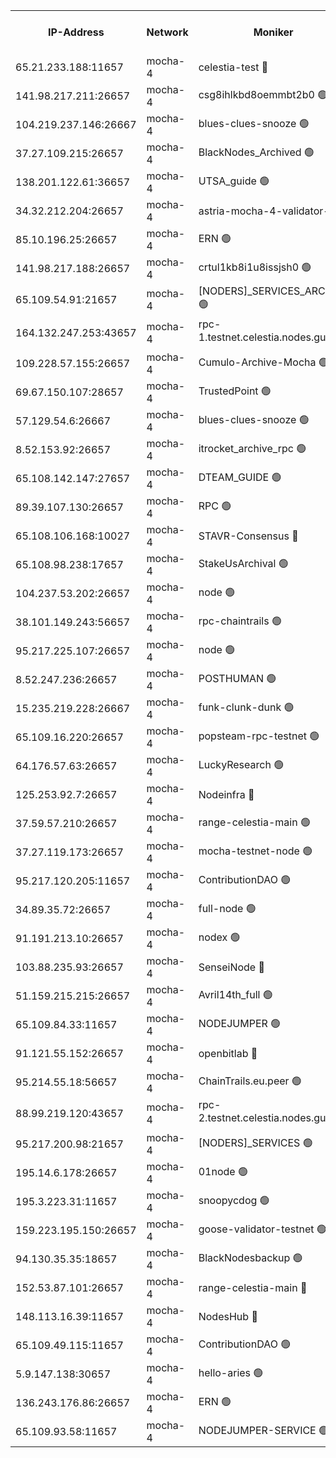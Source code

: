 


<table><tr><th>IP-Address</th><th>Network</th><th>Moniker</th><th>Latest Block Height</th><th>Earliest Block Height</th><th>Catching Up</th><th>Tx Index</th><th>Voting Power</th><th>Version</th><th>Scan Time</th></tr><tr><td>65.21.233.188:11657</td><td>mocha-4</td><td>celestia-test 🔴</td><td>4133073</td><td>0</td><td>False</td><td>on</td><td>1000010</td><td>3.2.0-mocha</td><td>2025-01-12T12:07:23.602708849UTC</td></tr><tr><td>141.98.217.211:26657</td><td>mocha-4</td><td>csg8ihlkbd8oemmbt2b0 🟢</td><td>4133043</td><td>1</td><td>False</td><td>on</td><td>0</td><td>3.2.0</td><td>2025-01-12T12:04:50.772709277UTC</td></tr><tr><td>104.219.237.146:26667</td><td>mocha-4</td><td>blues-clues-snooze 🟢</td><td>4133043</td><td>1</td><td>False</td><td>off</td><td>0</td><td>3.2.0-mocha</td><td>2025-01-12T12:04:51.524685603UTC</td></tr><tr><td>37.27.109.215:26657</td><td>mocha-4</td><td>BlackNodes_Archived 🟢</td><td>4133045</td><td>1</td><td>False</td><td>off</td><td>0</td><td>3.2.0</td><td>2025-01-12T12:05:00.105932837UTC</td></tr><tr><td>138.201.122.61:36657</td><td>mocha-4</td><td>UTSA_guide 🟢</td><td>4133045</td><td>1</td><td>False</td><td>on</td><td>0</td><td>3.2.0</td><td>2025-01-12T12:05:02.555820421UTC</td></tr><tr><td>34.32.212.204:26657</td><td>mocha-4</td><td>astria-mocha-4-validator-1 🔴</td><td>4133045</td><td>1</td><td>False</td><td>on</td><td>10509044</td><td>3.1.1</td><td>2025-01-12T12:05:02.897759139UTC</td></tr><tr><td>85.10.196.25:26657</td><td>mocha-4</td><td>ERN 🟢</td><td>4133047</td><td>1</td><td>False</td><td>on</td><td>0</td><td>3.2.0-mocha</td><td>2025-01-12T12:05:09.749489178UTC</td></tr><tr><td>141.98.217.188:26657</td><td>mocha-4</td><td>crtul1kb8i1u8issjsh0 🟢</td><td>4133049</td><td>1</td><td>False</td><td>on</td><td>0</td><td>3.2.0</td><td>2025-01-12T12:05:22.741956207UTC</td></tr><tr><td>65.109.54.91:21657</td><td>mocha-4</td><td>[NODERS]_SERVICES_ARCHIVE 🟢</td><td>4133054</td><td>1</td><td>False</td><td>on</td><td>0</td><td>3.2.0-mocha</td><td>2025-01-12T12:05:46.366748995UTC</td></tr><tr><td>164.132.247.253:43657</td><td>mocha-4</td><td>rpc-1.testnet.celestia.nodes.guru 🟢</td><td>4133056</td><td>1</td><td>False</td><td>on</td><td>0</td><td>3.0.2</td><td>2025-01-12T12:05:59.150129209UTC</td></tr><tr><td>109.228.57.155:26657</td><td>mocha-4</td><td>Cumulo-Archive-Mocha 🟢</td><td>4133059</td><td>1</td><td>False</td><td>on</td><td>0</td><td>3.2.0-mocha</td><td>2025-01-12T12:06:12.750909907UTC</td></tr><tr><td>69.67.150.107:28657</td><td>mocha-4</td><td>TrustedPoint 🟢</td><td>4133060</td><td>1</td><td>False</td><td>on</td><td>0</td><td>3.2.0</td><td>2025-01-12T12:06:15.579470488UTC</td></tr><tr><td>57.129.54.6:26667</td><td>mocha-4</td><td>blues-clues-snooze 🟢</td><td>4133061</td><td>1</td><td>False</td><td>off</td><td>0</td><td>3.2.0-mocha</td><td>2025-01-12T12:06:20.379972816UTC</td></tr><tr><td>8.52.153.92:26657</td><td>mocha-4</td><td>itrocket_archive_rpc 🟢</td><td>4133066</td><td>1</td><td>False</td><td>on</td><td>0</td><td>3.2.0</td><td>2025-01-12T12:06:45.551053585UTC</td></tr><tr><td>65.108.142.147:27657</td><td>mocha-4</td><td>DTEAM_GUIDE 🟢</td><td>4133068</td><td>1</td><td>False</td><td>on</td><td>0</td><td>3.2.0</td><td>2025-01-12T12:06:58.957665688UTC</td></tr><tr><td>89.39.107.130:26657</td><td>mocha-4</td><td>RPC 🟢</td><td>4133068</td><td>1</td><td>False</td><td>on</td><td>0</td><td>3.2.0-mocha</td><td>2025-01-12T12:06:59.286636535UTC</td></tr><tr><td>65.108.106.168:10027</td><td>mocha-4</td><td>STAVR-Consensus 🔴</td><td>4133072</td><td>1</td><td>False</td><td>on</td><td>102504</td><td>3.2.0-mocha</td><td>2025-01-12T12:07:18.774879726UTC</td></tr><tr><td>65.108.98.238:17657</td><td>mocha-4</td><td>StakeUsArchival 🟢</td><td>4133073</td><td>1</td><td>False</td><td>off</td><td>0</td><td>3.2.0</td><td>2025-01-12T12:07:24.319219974UTC</td></tr><tr><td>104.237.53.202:26657</td><td>mocha-4</td><td>node 🟢</td><td>4133073</td><td>1</td><td>False</td><td>on</td><td>0</td><td>3.0.0-mocha</td><td>2025-01-12T12:07:25.636820763UTC</td></tr><tr><td>38.101.149.243:56657</td><td>mocha-4</td><td>rpc-chaintrails 🟢</td><td>4133074</td><td>1</td><td>False</td><td>on</td><td>0</td><td>3.2.0</td><td>2025-01-12T12:07:28.912369239UTC</td></tr><tr><td>95.217.225.107:26657</td><td>mocha-4</td><td>node 🟢</td><td>4133074</td><td>1</td><td>False</td><td>on</td><td>0</td><td>3.2.0-mocha</td><td>2025-01-12T12:07:29.666346607UTC</td></tr><tr><td>8.52.247.236:26657</td><td>mocha-4</td><td>POSTHUMAN 🟢</td><td>4133075</td><td>1</td><td>False</td><td>on</td><td>0</td><td>3.2.0</td><td>2025-01-12T12:07:34.983134916UTC</td></tr><tr><td>15.235.219.228:26667</td><td>mocha-4</td><td>funk-clunk-dunk 🟢</td><td>4133077</td><td>1</td><td>False</td><td>off</td><td>0</td><td>3.2.0-mocha</td><td>2025-01-12T12:07:44.605807268UTC</td></tr><tr><td>65.109.16.220:26657</td><td>mocha-4</td><td>popsteam-rpc-testnet 🟢</td><td>4133079</td><td>1</td><td>False</td><td>on</td><td>0</td><td>3.2.0-mocha</td><td>2025-01-12T12:07:51.670658561UTC</td></tr><tr><td>64.176.57.63:26657</td><td>mocha-4</td><td>LuckyResearch 🟢</td><td>4133051</td><td>1582001</td><td>False</td><td>off</td><td>0</td><td>3.2.0</td><td>2025-01-12T12:05:29.598870860UTC</td></tr><tr><td>125.253.92.7:26657</td><td>mocha-4</td><td>Nodeinfra 🔴</td><td>4133050</td><td>2070001</td><td>False</td><td>on</td><td>500001</td><td>3.2.0</td><td>2025-01-12T12:05:28.314970877UTC</td></tr><tr><td>37.59.57.210:26657</td><td>mocha-4</td><td>range-celestia-main 🟢</td><td>4133083</td><td>2589477</td><td>False</td><td>off</td><td>0</td><td>3.0.0-mocha</td><td>2025-01-12T12:08:11.928334543UTC</td></tr><tr><td>37.27.119.173:26657</td><td>mocha-4</td><td>mocha-testnet-node 🟢</td><td>4133072</td><td>2631379</td><td>False</td><td>on</td><td>0</td><td>3.1.1-mocha</td><td>2025-01-12T12:07:18.406919911UTC</td></tr><tr><td>95.217.120.205:11657</td><td>mocha-4</td><td>ContributionDAO 🟢</td><td>4133074</td><td>2723055</td><td>False</td><td>on</td><td>0</td><td>3.1.1</td><td>2025-01-12T12:07:28.110368087UTC</td></tr><tr><td>34.89.35.72:26657</td><td>mocha-4</td><td>full-node 🟢</td><td>3140052</td><td>2766149</td><td>False</td><td>on</td><td>0</td><td>2.1.2</td><td>2025-01-12T12:07:39.418566098UTC</td></tr><tr><td>91.191.213.10:26657</td><td>mocha-4</td><td>nodex 🟢</td><td>4133057</td><td>2954501</td><td>False</td><td>off</td><td>0</td><td>3.2.0</td><td>2025-01-12T12:05:59.821363046UTC</td></tr><tr><td>103.88.235.93:26657</td><td>mocha-4</td><td>SenseiNode 🔴</td><td>4133061</td><td>2968001</td><td>False</td><td>off</td><td>100007</td><td>3.2.0-mocha</td><td>2025-01-12T12:06:21.559032573UTC</td></tr><tr><td>51.159.215.215:26657</td><td>mocha-4</td><td>Avril14th_full 🟢</td><td>4133067</td><td>3022001</td><td>False</td><td>on</td><td>0</td><td>3.2.0</td><td>2025-01-12T12:06:52.468824844UTC</td></tr><tr><td>65.109.84.33:11657</td><td>mocha-4</td><td>NODEJUMPER 🟢</td><td>4133074</td><td>3214501</td><td>False</td><td>off</td><td>0</td><td>3.0.0-mocha</td><td>2025-01-12T12:07:29.292518868UTC</td></tr><tr><td>91.121.55.152:26657</td><td>mocha-4</td><td>openbitlab 🔴</td><td>4133048</td><td>3219298</td><td>False</td><td>off</td><td>501058</td><td>3.1.1</td><td>2025-01-12T12:05:18.252526986UTC</td></tr><tr><td>95.214.55.18:56657</td><td>mocha-4</td><td>ChainTrails.eu.peer 🟢</td><td>4133046</td><td>3249501</td><td>False</td><td>on</td><td>0</td><td>3.2.0</td><td>2025-01-12T12:05:05.369225350UTC</td></tr><tr><td>88.99.219.120:43657</td><td>mocha-4</td><td>rpc-2.testnet.celestia.nodes.guru 🟢</td><td>4133071</td><td>3385396</td><td>False</td><td>on</td><td>0</td><td>3.2.0-mocha</td><td>2025-01-12T12:07:13.948264050UTC</td></tr><tr><td>95.217.200.98:21657</td><td>mocha-4</td><td>[NODERS]_SERVICES 🟢</td><td>4133043</td><td>3453468</td><td>False</td><td>on</td><td>0</td><td>3.2.0-mocha</td><td>2025-01-12T12:04:50.368248616UTC</td></tr><tr><td>195.14.6.178:26657</td><td>mocha-4</td><td>01node 🟢</td><td>4133066</td><td>3487525</td><td>False</td><td>on</td><td>0</td><td>3.2.0</td><td>2025-01-12T12:06:50.080668034UTC</td></tr><tr><td>195.3.223.31:11657</td><td>mocha-4</td><td>snoopycdog 🟢</td><td>4133081</td><td>3521501</td><td>False</td><td>off</td><td>0</td><td>3.0.2</td><td>2025-01-12T12:08:01.392759565UTC</td></tr><tr><td>159.223.195.150:26657</td><td>mocha-4</td><td>goose-validator-testnet 🟢</td><td>4133079</td><td>3850501</td><td>False</td><td>on</td><td>0</td><td>3.2.0</td><td>2025-01-12T12:07:54.856822117UTC</td></tr><tr><td>94.130.35.35:18657</td><td>mocha-4</td><td>BlackNodesbackup 🟢</td><td>4133085</td><td>3858501</td><td>False</td><td>on</td><td>0</td><td>3.0.0-mocha</td><td>2025-01-12T12:08:22.971824362UTC</td></tr><tr><td>152.53.87.101:26657</td><td>mocha-4</td><td>range-celestia-main 🔴</td><td>4133074</td><td>3860851</td><td>False</td><td>off</td><td>100001</td><td>3.2.0</td><td>2025-01-12T12:07:29.946219628UTC</td></tr><tr><td>148.113.16.39:11657</td><td>mocha-4</td><td>NodesHub 🔴</td><td>4133062</td><td>4012128</td><td>False</td><td>on</td><td>107152</td><td>3.2.0</td><td>2025-01-12T12:06:26.498212830UTC</td></tr><tr><td>65.109.49.115:11657</td><td>mocha-4</td><td>ContributionDAO 🟢</td><td>4133060</td><td>4127318</td><td>False</td><td>off</td><td>0</td><td>3.1.1</td><td>2025-01-12T12:06:15.991865104UTC</td></tr><tr><td>5.9.147.138:30657</td><td>mocha-4</td><td>hello-aries 🟢</td><td>4133058</td><td>4130501</td><td>False</td><td>off</td><td>0</td><td>3.2.0</td><td>2025-01-12T12:06:08.279849055UTC</td></tr><tr><td>136.243.176.86:26657</td><td>mocha-4</td><td>ERN 🟢</td><td>4133073</td><td>4130501</td><td>False</td><td>off</td><td>0</td><td>3.2.0-mocha</td><td>2025-01-12T12:07:24.656754567UTC</td></tr><tr><td>65.109.93.58:11657</td><td>mocha-4</td><td>NODEJUMPER-SERVICE 🟢</td><td>4133085</td><td>4131400</td><td>False</td><td>off</td><td>0</td><td>3.0.0-mocha</td><td>2025-01-12T12:08:22.682511159UTC</td></tr></table>